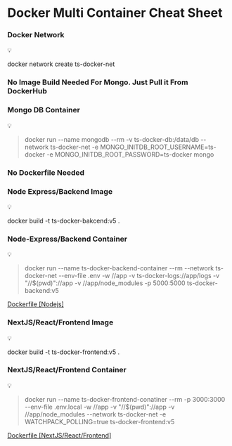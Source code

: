 # Docker Multi Container Cheat Sheet

### Docker Network

<aside>
💡

docker network create ts-docker-net

</aside>

### No Image Build Needed For Mongo. Just Pull it From DockerHub

### Mongo DB Container

<aside>
💡

> docker run --name mongodb --rm -v ts-docker-db:/data/db --network ts-docker-net -e MONGO_INITDB_ROOT_USERNAME=ts-docker -e MONGO_INITDB_ROOT_PASSWORD=ts-docker mongo
> 
</aside>

### No Dockerfile Needed

### Node Express/Backend Image

<aside>
💡

docker build -t ts-docker-bakcend:v5 .

</aside>

### Node-Express/Backend Container

<aside>
💡

> docker run --name ts-docker-backend-container --rm --network ts-docker-net --env-file .env -w //app -v ts-docker-logs://app/logs -v "//$(pwd)"://app -v //app/node_modules -p 5000:5000 ts-docker-backend:v5
> 
</aside>

[Dockerfile [Nodejs]](https://www.notion.so/Dockerfile-Nodejs-1fa8dff2056281eb8c0cc72d0b39d2ae?pvs=21)

### NextJS/React/Frontend Image

<aside>
💡

docker build -t ts-docker-frontend:v5 .

</aside>

### NextJS/React/Frontend Container

<aside>
💡

> docker run --name ts-docker-frontend-conatiner --rm -p 3000:3000 --env-file .env.local -w //app -v "//$(pwd)"://app -v //app/node_modules --network ts-docker-net -e WATCHPACK_POLLING=true ts-docker-frontend:v5
> 
</aside>

[Dockerfile [NextJS/React/Frontend]](https://www.notion.so/Dockerfile-NextJS-React-Frontend-1fa8dff2056281aaba18dc9cc43cd006?pvs=21)
